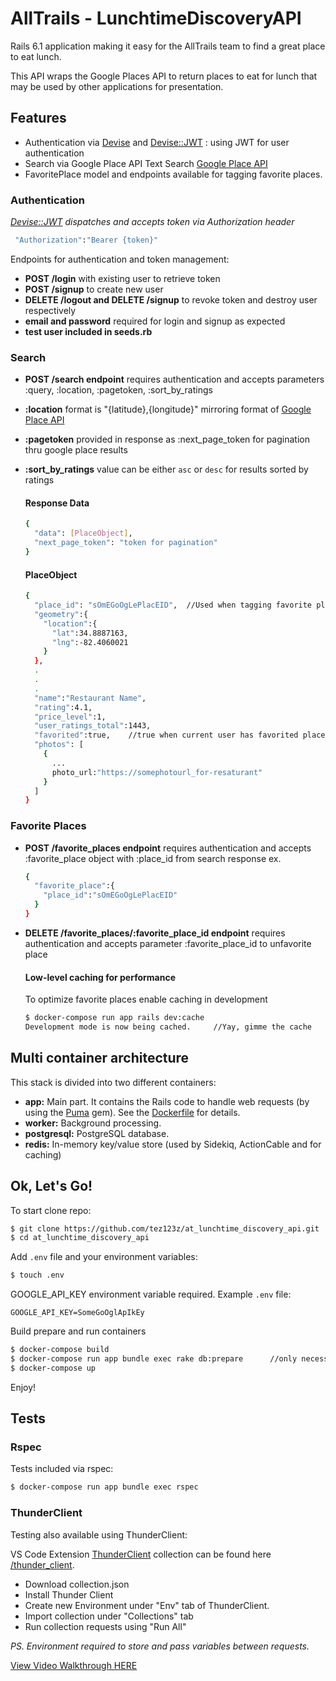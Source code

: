# AllTrails - LunchtimeDiscoveryAPI

Rails 6.1 application making it easy for the AllTrails team to find a great place to eat lunch.

This API wraps the Google Places API to return places to eat for lunch that may be used by other applications for presentation.

## Features

- Authentication via [Devise](https://github.com/heartcombo/devise) and [Devise::JWT](https://github.com/waiting-for-dev/devise-jwt) : using JWT for user authentication
- Search via Google Place API Text Search [Google Place API](https://developers.google.com/maps/documentation/places/web-service/search-text)
- FavoritePlace model and endpoints available for tagging favorite places.

### Authentication

_[Devise::JWT](https://github.com/waiting-for-dev/devise-jwt) dispatches and accepts token via Authorization header_

```bash
 "Authorization":"Bearer {token}"
```

Endpoints for authentication and token management:

- **POST /login** with existing user to retrieve token
- **POST /signup** to create new user
- **DELETE /logout and DELETE /signup** to revoke token and destroy user respectively
- **email and password** required for login and signup as expected
- **test user included in seeds.rb**

### Search

- **POST /search endpoint** requires authentication and accepts parameters :query, :location, :pagetoken, :sort_by_ratings
- **:location** format is "{latitude},{longitude}" mirroring format of [Google Place API](https://developers.google.com/maps/documentation/places/web-service/search-text)
- **:pagetoken** provided in response as :next_page_token for pagination thru google place results
- **:sort_by_ratings** value can be either `asc` or `desc` for results sorted by ratings

  #### Response Data

  ```bash
  {
    "data": [PlaceObject],
    "next_page_token": "token for pagination"
  }
  ```

  #### PlaceObject

  ```bash
  {
    "place_id": "sOmEGoOgLePlacEID",  //Used when tagging favorite places
    "geometry":{
      "location":{
        "lat":34.8887163,
        "lng":-82.4060021
      }
    },
    .
    .
    .
    "name":"Restaurant Name",
    "rating":4.1,
    "price_level":1,
    "user_ratings_total":1443,
    "favorited":true,    //true when current user has favorited place
    "photos": [
      {
        ...
        photo_url:"https://somephotourl_for-resaturant"
      }
    ]
  }
  ```

### Favorite Places

- **POST /favorite_places endpoint** requires authentication and accepts :favorite_place object with :place_id from search response
  ex.
  ```bash
  {
    "favorite_place":{
      "place_id":"sOmEGoOgLePlacEID"
    }
  }
  ```
- **DELETE /favorite_places/:favorite_place_id endpoint** requires authentication and accepts parameter :favorite_place_id to unfavorite place

  #### Low-level caching for performance

  To optimize favorite places enable caching in development

  ```bash
  $ docker-compose run app rails dev:cache
  Development mode is now being cached.     //Yay, gimme the cache
  ```

## Multi container architecture

This stack is divided into two different containers:

- **app:** Main part. It contains the Rails code to handle web requests (by using the [Puma](https://github.com/puma/puma) gem). See the [Dockerfile](/Dockerfile) for details.
- **worker:** Background processing.
- **postgresql:** PostgreSQL database.
- **redis:** In-memory key/value store (used by Sidekiq, ActionCable and for caching)

## Ok, Let's Go!

To start clone repo:

```bash
$ git clone https://github.com/tez123z/at_lunchtime_discovery_api.git
$ cd at_lunchtime_discovery_api
```

Add `.env` file and your environment variables:

```bash
$ touch .env
```

GOOGLE_API_KEY environment variable required. Example `.env` file:

```
GOOGLE_API_KEY=SomeGoOglApIkEy
```

Build prepare and run containers

```bash
$ docker-compose build
$ docker-compose run app bundle exec rake db:prepare      //only necessary after first build
$ docker-compose up
```

Enjoy!

## Tests

### Rspec

Tests included via rspec:

```bash
$ docker-compose run app bundle exec rspec
```

### ThunderClient

Testing also available using ThunderClient:

VS Code Extension [ThunderClient](https://www.thunderclient.io/) collection can be found here [/thunder_client](https://github.com/tez123z/at_lunchtime_discovery_api/blob/main/thunder_client/collection.json).

- Download collection.json
- Install Thunder Client
- Create new Environment under "Env" tab of ThunderClient.
- Import collection under "Collections" tab
- Run collection requests using "Run All"

_PS. Environment required to store and pass variables between requests._

[View Video Walkthrough HERE](https://share.getcloudapp.com/6quYn0Dl)
